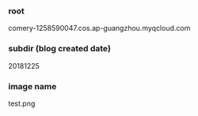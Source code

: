 ### root
comery-1258590047.cos.ap-guangzhou.myqcloud.com
### subdir (blog created date)
20181225
### image name
test.png
